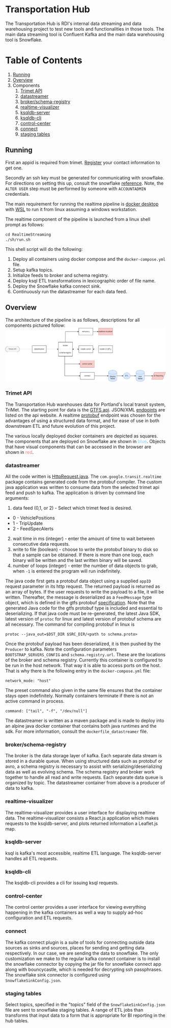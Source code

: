 # Transportation Hub

The Transportation Hub is RDI's internal data streaming and data warehousing project to test new tools and functionalities in those tools.  The main data streaming tool is Confluent Kafka and the main data warehousing tool is Snowflake.

# Table of Contents
1. [Running](#topic-1)
2. [Overview](#overview)
3. Components
   1. [Trimet API](#trimet-api)
   2. [datastreamer](#datastreamer)
   3. [broker/schema-registry](#broker-schema-registry)
   4. [realtime-visualizer](#realtime-visualizer)
   5. [ksqldb-server](#ksqldb-server)
   6. [ksqldb-cli](#ksqldb-cli)
   7. [control-center](#control-center)
   8. [connect](#connect)
   9. [staging tables](#staging-tables)

## Running

First an appid is required from trimet.  [Register](https://developer.trimet.org/appid/registration/) your contact information to get one.

Secondly an ssh key must be generated for communicating with snowflake. For directions on setting this up, consult the snowflake [reference](https://docs.snowflake.com/en/user-guide/key-pair-auth).  Note, the `ALTER USER` step must be performed by someone with `ACCOUNTADMIN` credentials. 

The main requirement for running the realtime pipeline is [docker desktop](https://www.docker.com/products/docker-desktop/) with [WSL](https://learn.microsoft.com/en-us/windows/wsl/install) to run it from linux assuming a windows workstation. 
 
The realtime component of the pipeline is launched from a linux shell prompt as follows:
```
cd RealtimeStreaming
./sh/run.sh
```
This shell script will do the following:

1. Deploy all containers using docker compose and the `docker-compose.yml` file.
2. Setup kafka topics.
3. Initialize feeds to broker and schema registry.
4. Deploy ksql ETL transformations in lexicographic order of file name.
5. Deploy the Snowflake kafka connect sink.
6. Continuously run the datastreamer for each data feed.

## Overview

The architecture of the pipeline is as follows, descriptions for all components pictured follow:
![architecture](./imgs/transportation_hub_v2.png)

### Trimet API

The Transportation Hub warehouses data for Portland's local transit system, TriMet.  The starting point for data is the [GTFS api](https://developer.trimet.org/GTFS.shtml).  JSON/XML [endpoints](https://developer.trimet.org/ws_docs/) are listed on the api website.  A realtime [protobuf](https://www.transit.land/feeds/f-trimet~rt/) endpoint was chosen for the advantages of using a structured data format, and for ease of use in both downstream ETL and future evolution of this project.

The various locally deployed docker containers are depicted as squares.  The components that are deployed on Snowflake are shown in <span style="color:LightSkyBlue">blue</span>.  Objects that have visual components that can be accessed in the browser are shown in <span style="color:LightCoral">red</span>. 

### datastreamer

All the code written is [HttpRequest.java](RealtimeStreaming/src/main/java/com/resourcedata/transportationhub/realtime/HttpRequest.java).  The `com.google.transit.realtime` package contains generated code from the protobuf compiler.  The custom java application was written to consume data from the selected trimet api feed and push to kafka. The application is driven by command line arguments:

1. data feed (0,1, or 2) - Select which trimet feed is desired.
  * 0 - VehiclePositions
  * 1 - TripUpdate
  * 2 - FeedSpecAlerts
2. wait time in ms (integer) - enter the amount of time to wait between consecutive data requests.
3. write to file (boolean) - choose to write the protobuf binary to disk so that a sample can be obtained.  If there is more than one loop, each binary will be written and the last written binary will be saved.
4. number of loops (integer) - enter the number of data objects to grab, when `-1` is entered the program will run indefinitely. 

The java code first gets a protobuf data object using a supplied `appID` request parameter in its http request.  The returned payload is returned as an array of bytes. If the user requests to write the payload to a file, it will be written.  Thereafter, the message is deserialized as a `FeedMessage` type object, which is defined in the gtfs protobuf [specification](https://developers.google.com/transit/gtfs-realtime/reference).  Note that the generated Java code for the gtfs protobuf type is included and essential to deserializing.  If that java code must be re-generated, the latest Java SDK, latest version of `protoc` for linux and latest version of protobuf schema are all necessary.  The command for compiling protobuf in linux is 
```
protoc --java_out=$DST_DIR $SRC_DIR/<path to schema.proto>
```
Once the protobuf payload has been deserialized, it is then pushed by the `Producer` to kafka.  Note the configuration parameters `BOOTSTRAP_SERVERS_CONFIG` and `schema.registry.url`.  These are the locations of the broker and schema registry.  Currently this container is configured to be run in the host network.  That way it is able to access ports on the host.  That is why there is the following entry in the `docker-compose.yml` file:
```
network_mode: "host"
```
The preset command also given in the same file ensures that the container stays open indefinitely.  Normally containers terminate if there is not an active command in process.
```
command: ["tail", "-f", "/dev/null"]
```
The datastreamer is written as a maven package and is made to deploy into an alpine java docker container that contains both java runtimes and the sdk.  For more information, consult the `dockerfile_datastreamer` file.

### broker/schema-registry

The broker is the data storage layer of kafka.  Each separate data stream is stored in a durable queue.  When using structured data such as protobuf or avro, a schema registry is necessary to assist with serializing/deserializing data as well as evolving schema. The schema registry and broker work together to handle all read and write requests.  Each separate data queue is organized by topic.  The datastreamer container from above is a producer of data to kafka.  

### realtime-visualizer

The realtime-visualizer provides a user interface for displaying realtime data. The realtime-visualizer consists a React.js application which makes requests to the ksqldb-server, and plots returned information a Leaflet.js map. 

### ksqldb-server

ksql is kafka's most accessible, realtime ETL language. The ksqldb-server handles all ETL requests. 

### ksqldb-cli
The ksqldb-cli provides a cli for issuing ksql requests. 

### control-center
The control center provides a user interface for viewing everything happening in the kafka containers as well a way to supply ad-hoc configuration and ETL requests.

### connect
The kafka connect plugin is a suite of tools for connecting outside data sources as sinks and sources, places for sending and getting data respectively.  In our case, we are sending the data to snowflake.  The only customization we make to the regular kafka connect container is to install the snowflake connector by copying the jar file for snowflake connect app along with bouncycastle, which is needed for decrypting ssh passphrases.  The snowflake sink connector is configured using `SnowflakeSinkConfig.json`.

### staging tables
Select topics, specified in the "topics" field of the `SnowflakeSinkConfig.json` file are sent to snowflake staging tables.  A range of ETL jobs than transforms that input data to a form that is appropriate for BI reporting in the hub tables.

